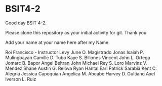 # BSIT4-2

Good day BSIT 4-2.

Please clone this repository as your initial activity for git. Thank you

Add your name at your name here after my Name.

Roi Francisco - Instructor
Levy June O. Magistrado
Jonas Isaiah P. Mulingbayan
Camille D. Tubo
Kaye S. Billones
Vincent John L. Ortega
Jomarc B. Bapor
Angel Beltran
John Michael Rey S. Loro
Marvinz V. Mendez
Shane Austin G. Relova
Ryan Hantal
Earl Patrick Sarabia
Kent C. Alegria
Jessica Capoquian
Angelica M. Abeabe
Harvey D. Gultiano
Axel Iverson L. Ruiz
